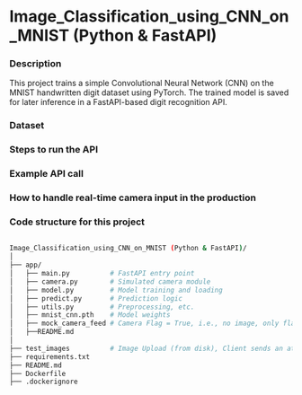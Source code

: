 # Image_Classification_using_CNN_on_MNIST (Python & FastAPI)

### Description

This project trains a simple Convolutional Neural Network (CNN) on the MNIST handwritten digit dataset using PyTorch. The trained model is saved for later inference in a FastAPI-based digit recognition API.

### Dataset
### Steps to run the API
### Example API call
### How to handle real-time camera input in the production

### Code structure for this project
```bash

Image_Classification_using_CNN_on_MNIST (Python & FastAPI)/
│
├── app/
│   ├── main.py          # FastAPI entry point
│   ├── camera.py        # Simulated camera module
│   ├── model.py         # Model training and loading
│   ├── predict.py       # Prediction logic
│   ├── utils.py         # Preprocessing, etc.
│   ├── mnist_cnn.pth    # Model weights
│   ├── mock_camera_feed # Camera Flag = True, i.e., no image, only flag
│   ├──README.md        
│
├── test_images          # Image Upload (from disk), Client sends an attached image file i.e., Camera Flag = False
├── requirements.txt
├── README.md
├── Dockerfile
├── .dockerignore

```
